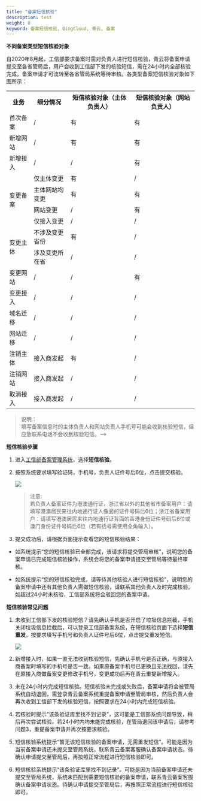 ```yaml
---
title: "备案短信核验"
description: test
weight: 8
keyword: 备案短信核验, QingCloud, 青云, 备案
---
```




**不同备案类型短信核验对象**

自2020年8月起，工信部要求备案时需对负责人进行短信核验，青云将备案申请提交至各省管局后，用户会收到工信部下发的核验短信，需在24小时内全部核验完成，备案申请才可流转至各省管局系统等待审核。各类型备案短信核验对象如下图所示：

<table>
	<tr>
	    <th>业务</th>
	    <th>细分情况</th>
	    <th>短信核验对象（主体负责人）</th> 
        <th>短信核验对象（网站负责人）</th> 
	</tr >
	<tr >
	    <td>首次备案</td>
	    <td>/</td>
	    <td>有</td>
	    <td>有</td>
	</tr>
	<tr>
	    <td>新增网站</td>
	    <td>/</td>
	    <td>有</td>
	    <td>有</td>
	</tr>
	<tr>
	    <td>新增接入</td>
	    <td>/</td>
	    <td>/</td>
	    <td>有</td>
	</tr>
	<tr>
	    <td rowspan="4">变更备案</td>
	    <td>仅主体变更</td>
	    <td>有</td>
	    <td>/</td>
	</tr>
	<tr>
	    <td>主体网站均变更</td>
	    <td>有</td>
        <td>有</td>
	</tr>
	<tr>
	    <td>网站变更</td>
	    <td>/</td>
	    <td>有</td>
	</tr>
	<tr>
	    <td>仅接入变更</td>
	    <td>/</td>
	    <td>/</td>
	</tr>
	<tr>
	    <td rowspan="2">变更主体</td>
	    <td>不涉及变更省份</td>
	    <td>有</td>
	    <td>/</td>
	</tr>
	<tr>
	    <td>涉及变更所在省</td>
	    <td>/</td>
	    <td>/</td>
	</tr>
	<tr>
	    <td>变更网站</td>
	    <td>/</td>
	    <td>/</td>
	    <td>有</td>
	</tr>
	<tr>
	    <td>变更接入</td>
	    <td>/</td>
	    <td>/</td>
	    <td>/</td>
	</tr>
	<tr>
	    <td>域名迁移</td>
	    <td>/</td>
	    <td>/</td>
	    <td>/</td>
	</tr>
	<tr>
	    <td>网站迁移</td>
	    <td>/</td>
	    <td>/</td>
	    <td>/</td>
	</tr>
	<tr>
	    <td>注销主体</td>
	    <td>接入商发起</td>
	    <td>有</td>
	    <td>/</td>
	</tr>
	<tr>
	    <td>注销网站</td>
	    <td>接入商发起</td>
	    <td>/</td>
	    <td>/</td>
	</tr>
	<tr>
	    <td>取消接入</td>
	    <td>接入商发起</td>
	    <td>/</td>
	    <td>/</td>
	</tr>
</table>

> 说明：  
> 填写备案信息时的主体负责人和网站负责人手机号可能会收到核验短信，但应急联系电话不会收到核验短信。-->

 

**短信核验步骤**

1. 进入[工信部备案管理系统](https://beian.miit.gov.cn/)，选择**短信核验**。

2. 按照系统要求填写验证码，手机号，负责人证件号后6位，点击提交核验。

   ![](../../_images/sm_check.png)

   > 注意:  
   > 若负责人备案证件为港澳通行证，浙江省以外的其他省市备案用户：请填写港澳居民来往内地通行证人像面的证件号码后6位；浙江省备案用户：请填写港澳居民来往内地通行证背面的香港身份证件号码后6位或澳门身份证件号码后6位（若有括号需使用全角输入）。

3. 提交成功后，请根据页面提示查看您的短信核验结果：

* 如系统提示“您的短信核验已全部完成，该请求将提交管局审核”，说明您的备案申请已完成短信核验操作，系统会将您的备案申请提交至管局等待最终审核。

* 如系统提示“您的短信核验完成，请等待其他核验人进行短信核验”，说明您的备案申请中还有其他负责人需做短信核验，请联系其他负责人及时完成核验。如超过24小时未核验，工信部系统将会驳回您的备案申请。

 

**短信核验常见问题**

1. 未收到工信部下发的核验短信？请先确认手机是否开启了垃圾信息拦截，手机关闭垃圾信息拦截后，可以登录工信部备案系统，在短信核验页面下选择**短信重发**，按要求填写手机号和负责人证件号后6位，点击提交重发短信。

   ![](../../_images/sm_resend.png)

2. 新增接入时，如果一直无法收到核验短信，先确认手机号是否正确，与原接入商备案时填写的手机号是否一致。如果原备案手机号已更换且无法找回，请先在原接入商做备案变更修改手机号，变更成功后再在青云重提新增接入。

3. 未在24小时内完成短信核验。短信核验未完成或失败后，备案申请将会被管局系统自动退回，需登录青云备案系统重提备案申请至管局审核，然后负责人会再次收到工信部下发的核验短信，按照要求在24小时内完成短信核验。

4. 若核验时提示“该条验证库里找不到记录”，这可能是工信部系统问题导致，稍后再次尝试核验。若24小时内均未能完成核验，在管局退回该申请后，请参考问题3，重提备案申请并再次按要求核验。

5. 短信核验系统提示“暂无该短信核验的备案申请，无需重发短信”。可能是因为当前备案申请还未提交至管局系统，联系青云备案客服确认备案申请状态。待确认申请提交至管局后，再按照正常流程进行短信核验即可。

6. 短信核验系统提示“该条验证库里找不到记录”。可能是因为当前备案申请还未提交至管局系统，系统未匹配到需要短信核验的备案申请，联系青云备案客服确认备案申请状态。待确认申请提交至管局后，再按照正常流程进行短信核验即可。

 
